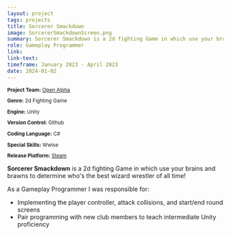 ```yaml
---
layout: project
tags: projects
title: Sorcerer Smackdown
image: SorcererSmackdownScreen.png
summary: Sorcerer Smackdown is a 2d fighting Game in which use your brains and brawns to determine who's the best wizard wrestler of all time!
role: Gameplay Programmer
link:
link-text:
timeframe: January 2023 - April 2023
date: 2024-01-02
---
```

<div class="textspace mt-8" style="font-size: smaller;">
    <p><strong>Project Team:</strong> <a href="https://openalphausc.weebly.com/" class="highlight underline hover:text-purple-800">Open Alpha</a></p>
    <p><strong>Genre:</strong> 2d Fighting Game</p>
    <p><strong>Engine:</strong> Unity</p>
    <p><strong>Version Control:</strong> Github</p>
    <p><strong>Coding Language:</strong> C#</p>
    <p><strong>Special Skills:</strong> Wwise</p>
    <p><strong>Release Platform:</strong> <a href="https://store.steampowered.com/app/2890550/Sorcerer_Smackdown/" class="highlight underline hover:text-purple-800">Steam</a></p>
</div>


<div class = "textspace mt-8">
<p class = ""><strong>Sorcerer Smackdown</strong> is a 2d fighting Game in which use your brains and brawns to determine who's the best wizard wrestler of all time!</p>
</div>

<div class = "textspace-no-margin my-8">
<p>As a <span class = "highlight">Gameplay Programmer</span> I was responsible for:</p>
<ul class = "list-disc ml-4">
    <li>Implementing the player controller, attack collisions, and start/end round screens</li>
    <li>Pair programming with new club members to teach intermediate Unity proficiency</li>
</ul>
</div>
